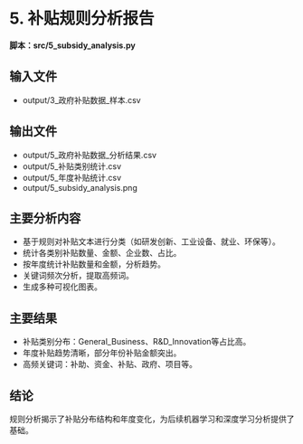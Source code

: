 # 5. 补贴规则分析报告

**脚本：src/5_subsidy_analysis.py**

## 输入文件
- output/3_政府补贴数据_样本.csv

## 输出文件
- output/5_政府补贴数据_分析结果.csv
- output/5_补贴类别统计.csv
- output/5_年度补贴统计.csv
- output/5_subsidy_analysis.png

## 主要分析内容
- 基于规则对补贴文本进行分类（如研发创新、工业设备、就业、环保等）。
- 统计各类别补贴数量、金额、企业数、占比。
- 按年度统计补贴数量和金额，分析趋势。
- 关键词频次分析，提取高频词。
- 生成多种可视化图表。

## 主要结果
- 补贴类别分布：General_Business、R&D_Innovation等占比高。
- 年度补贴趋势清晰，部分年份补贴金额突出。
- 高频关键词：补助、资金、补贴、政府、项目等。

## 结论
规则分析揭示了补贴分布结构和年度变化，为后续机器学习和深度学习分析提供了基础。 